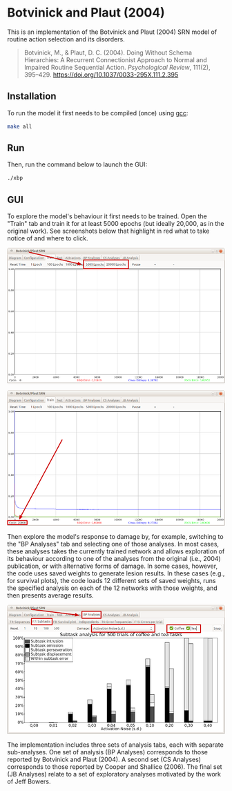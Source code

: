# Botvinick and Plaut (2004)
This is an implementation of the Botvinick and Plaut (2004) SRN model of routine
action selection and its disorders.

> Botvinick, M., & Plaut, D. C. (2004). Doing Without Schema Hierarchies: A
> Recurrent Connectionist Approach to Normal and Impaired Routine Sequential
> Action. *Psychological Review*, 111(2), 395–429.
> https://doi.org/10.1037/0033-295X.111.2.395


## Installation
To run the model it first needs to be compiled (once) using
[gcc](https://gcc.gnu.org):
```bash
make all
```

## Run
Then, run the command below to launch the GUI:
```bash
./xbp
```

## GUI
To explore the model's behaviour it first needs to be trained. Open the "Train" tab and train it for at least 5000 epochs (but ideally 20,000, as in the original work). See screenshots below that highlight in red what to take notice of and where to click.

![Buttons highlighted in GUI](./img/bp0.png)

![After training](./img/bp1.png)

 Then explore the model's response to damage by, for example, switching to the "BP Analyses" tab and selecting one of those analyses. In most cases, these analyses takes the currently trained network and allows exploration of its behaviour according to one of the analyses from the original (i.e., 2004) publication, or with alternative forms of damage. In some cases, however, the code uses saved weights to generate lesion results. In these cases (e.g., for survival plots), the code loads 12 different sets of saved weights, runs the specified analysis on each of the 12 networks with those weights, and then presents average results.

![Explore behaviour](./img/bp2.png)

The implementation includes three sets of analysis tabs, each with separate sub-analyses. One set of analysis (BP Analyses) corresponds to those reported by Botvinick and Plaut (2004). A second set (CS Analyses) corresponds to those reported by Cooper and Shallice (2006). The final set (JB Analyses) relate to a set of exploratory analyses motivated by the work of Jeff Bowers.
